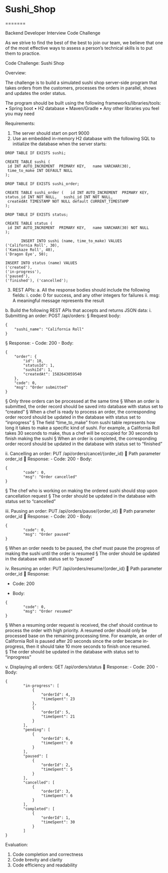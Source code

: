 # Sushi_Shop
=======


Backend Developer Interview Code Challenge

As we strive to find the best of the best to join our team, we believe that one of the most effective ways to assess a person’s technical skills is to put them to practice.

Code Challenge: Sushi Shop

Overview:

The challenge is to build a simulated sushi shop server-side program that takes orders from the customers, processes the orders in parallel, shows and updates the order status.

The program should be built using the following frameworks/libraries/tools:
•	Spring boot
•	H2 database
•	Maven/Gradle
•	Any other libraries you feel you may need

Requirements:

1.	The server should start on port 9000
2.	Use an embedded in-memory H2 database with the following SQL to initialize the database when the server starts:
 ```
DROP TABLE IF EXISTS sushi; 
   
CREATE TABLE sushi ( 
  id INT AUTO_INCREMENT  PRIMARY KEY,   name VARCHAR(30), 
  time_to_make INT DEFAULT NULL 
); 
 
DROP TABLE IF EXISTS sushi_order; 
 
CREATE TABLE sushi_order (   id INT AUTO_INCREMENT  PRIMARY KEY,   status_id INT NOT NULL,   sushi_id INT NOT NULL, 
  createdAt TIMESTAMP NOT NULL default CURRENT_TIMESTAMP 
); 
 
DROP TABLE IF EXISTS status; 
 
CREATE TABLE status ( 
  id INT AUTO_INCREMENT  PRIMARY KEY,   name VARCHAR(30) NOT NULL 
); 
 
	 	INSERT INTO sushi (name, time_to_make) VALUES 
('California Roll', 30), 
('Kamikaze Roll', 40), 
('Dragon Eye', 50); 
 
INSERT INTO status (name) VALUES 
('created'), 
('in-progress'), 
('paused'), 
('finished'), ('cancelled'); 
 ```
3. REST APIs:
   a.	All the response bodies should include the following fields:
   i.	code: 0 for success, and any other integers for failures
   ii.	msg: A meaningful message represents the result

b.	Build the following REST APIs that accepts and returns JSON data:
i. Submitting an order: POST /api/orders:
§	Request body:
```
{ 
    "sushi_name": "California Roll" 
} 
```
§	Response: - Code: 200 - Body:
```
{ 
    "order": { 
        "id": 10, 
        "statusId": 1, 
        "sushiId": 1, 
        "createdAt": 1582643059540 
    }, 
    "code": 0, 
    "msg": "Order submitted" 
} 
```
§	Only three orders can be processed at the same time
§	When an order is submitted, the order record should be saved into database with status set to “created”
§	When a chef is ready to process an order, the corresponding order record should be updated in the database with status set to “inprogress”
§	The field “time_to_make” from sushi table represents how long it takes to make a specific kind of sushi. For example, a California Roll takes 30 seconds to make, thus a chef will be occupied for 30 seconds to finish making the sushi
§	When an order is completed, the corresponding order record should be updated in the database with status set to “finished”

ii.	Cancelling an order: PUT /api/orders/cancel/{order_id}  Path parameter order_id   Response: - 	Code: 200 - 	Body:
```
{ 
	 	"code": 0, 
	 	"msg": "Order cancelled" 
} 
```
§	The chef who is working on making the ordered sushi should stop upon cancellation request
§	The order should be updated in the database with status set to
“cancelled”

iii.	Pausing an order: PUT /api/orders/pause/{order_id}  Path parameter order_id   Response: - 	Code: 200 - 	Body:
```
{ 
	 	"code": 0, 
	 	"msg": "Order paused" 
} 
```
§	When an order needs to be paused, the chef must pause the progress of making the sushi until the order is resumed
§	The order should be updated in the database with status set to
“paused”

iv.	Resuming an order: PUT /api/orders/resume/{order_id}  Path parameter order_id   Response:
-	Code: 200


-	Body:
```
{ 
	 	"code": 0, 
	 	"msg": "Order resumed" 
} 
```
§	When a resuming order request is received, the chef should continue to process the order with high priority. A resumed order should only be processed base on the remaining processing time. For example, an order of California Roll is paused after 20 seconds since the order became in-progress, then it should take 10 more seconds to finish once resumed.  
§	The order should be updated in the database with status set to “inprogress”

v. Displaying all orders: GET /api/orders/status  Response: - 	Code: 200 - 	Body:
```
{ 
	 	"in-progress": [ 
	 	 	{ 
	 	 	 	"orderId": 4, 
	 	 	 	"timeSpent": 23 
	 	 	}, 
	 	 	{ 
	 	 	 	"orderId": 5, 
	 	 	 	"timeSpent": 21 
	 	 	} 
	 	], 
	 	"pending": [ 
	 	 	{ 
	 	 	 	"orderId": 6, 
	 	 	 	"timeSpent": 0 
	 	 	} 
	 	], 
	 	"paused": [ 
	 	 	{ 
	 	 	 	"orderId": 2, 
	 	 	 	"timeSpent": 5 
	 	 	} 
	 	], 
	 	"cancelled": [ 
	 	 	{ 
	 	 	 	"orderId": 3, 
	 	 	 	"timeSpent": 6 
	 	 	} 
	 	], 
	 	"completed": [ 
	 	 	{ 
	 	 	 	"orderId": 1, 
	 	 	 	"timeSpent": 30 
	 	 	} 
	 	] 
} 
 ```

Evaluation:
1.	Code completion and correctness
2.	Code brevity and clarity
3.	Code efficiency and readability 
 
